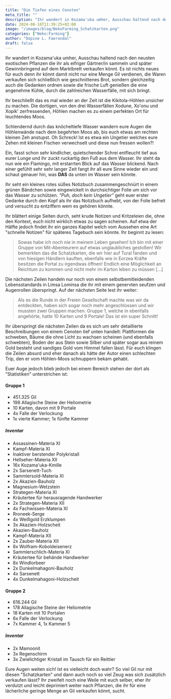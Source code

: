 ```yaml
---
title: "Die Tiefen eines Cenoten"
meta_title: ""
description: "Ihr wandert in Kozama'uka umher, Ausschau haltend nach den neusten exotischen Pflanzen die ihr als eifriger Gärtner/in sammeln und später Gewinnbringend auf dem Marktbrett verkaufen könnt."
date: 2024-08-16T11:39:25+02:00
image: "/images/blog/NekoFarming_Schatzkarten.png"
categories: ["Neko:Farming"]
author: "Dopine L. Faerondal"
draft: false
---
```


Ihr wandert in Kozama'uka umher, Ausschau haltend nach den neusten exotischen Pflanzen die ihr als eifriger Gärtner/in sammeln und später Gewinnbringend auf dem Marktbrett verkaufen könnt. Es ist nichts neues für euch denn ihr könnt damit nicht nur eine Menge Gil verdienen, die Waren verkaufen sich schließlich wie geschnittenes Brot, sondern gleichzeitig auch die Gedanken ordnen sowie die frische Luft genießen die eine angenehme Kühle, durch die zahlreichen Wasserfälle, mit sich bringt.

Ihr beschließt das es mal wieder an der Zeit ist die Kikitola-Höhlen unsicher zu machen. Die dortigen, von den drei Wasserfällen Xodune, Xo'onu und Xopik' zerfressenden, Höhlen machen es zu einem perfekten Ort für leuchtendes Moos. 

Schlendernd durch das knöcheltiefe Wasser wandern eure Augen die Höhlenwände nach dem begehrten Moos ab, bis euch etwas am rechten kleinen Zeh anstupst. Oh Schreck! Ist es etwa ein Ungetier welches eure Zehen mit kleinen Fischen verwechselt und diese nun fressen wollen?!

Ein, fasst schon sehr kindlicher, quietschender Schrei entfleucht tief aus eurer Lunge und ihr zuckt ruckartig den Fuß aus dem Wasser. Ihr steht da nun wie ein Flamingo, mit erstarrten Blick auf das Wasser blickend. Nach einer gefühlt sehr sehr langer Zeit fangt ihr all eure Sinne wieder ein und schaut genauer hin, was **DAS** da unten im Wasser sein könnte.

Ihr seht ein kleines rotes süßes Notizbuch zusammengeschnürt in einem grünen Bändchen sowie eingewickelt in durchsichtiger Folie um sich vor das Wasser zu schützen. *"Puh, doch kein Ungetier"* geht euer erster Gedanke durch den Kopf als ihr das Notizbuch aufhebt, von der Folie befreit und versucht zu entziffern wem es gehören könnte.

Ihr blättert einige Seiten durch, seht krude Notizen und Kritzeleien die, ohne den Kontext, euch nicht wirklich etwas zu sagen scheinen. Auf etwa der Hälfte jedoch findet ihr ein ganzes Kapitel welch vom Aussehen eine Art "schnelle Notizen" für späteres Tagebuch sein könnte. Ihr beginnt zu lesen:

> Sowas habe ich noch nie in meinem Leben gesehen! Ich bin mit einer Gruppe von Mit-Abenteurern auf etwas unglaubliches gestoßen! Wir bemerkten das die Schatzkarten, die wir hier auf Tural fanden und von hiesigen Händlern kauften, ebenfalls wie in Eorzea Kräfte besitzen die Portal zu irgendwas öffnen! Endlich eine Möglichkeit an Reichtum zu kommen und nicht mehr im Karton leben zu müssen [...]

Die nächsten Zeilen handeln nur noch von einem selbst­be­mit­lei­denden Lebensstandards in Limsa Lominsa die ihr mit einem genervten seufzen und Augenrollen überspringt. Auf der nächsten Seite lest ihr weiter:

> Als es die Runde in der Freien Gesellschaft machte was wir da entdeckten, haben sich sogar noch mehr angeschlossen und wir mussten zwei Gruppen machen. Gruppe 1, welche in ebenfalls angehörte, hatte 10 Karten und 9 Portale! Das ist ein super Schnitt!

Ihr überspringt die nächsten Zeilen da es sich um sehr detaillierte Beschreibungen von einem Cenoten tief unten handelt: Plattformen die schweben, Bäume die ohne Licht zu wachsen scheinen (und ebenfalls schwebten), Boden der aus Stein sowie Silber und später sogar aus reinem Gold besteht und sandiges Gold vom Himmel fallen lässt. Für euch klingen die Zeilen absurd und eher danach als hätte der Autor einen schlechten Trip, den er vom Höhlen-Moos schnuppern bekam gehabt. 

Euer Auge jedoch blieb jedoch bei einem Bereich stehen der dort als "Statistiken" unterstrichen ist:

#### Gruppe 1
- 451.325 Gil
- 198 Allagische Steine der Heliometrie
- 10 Karten, davon mit 9 Portale
- 4x Falle der Verlockung
- 1x vierte Kammer; 1x fünfte Kammer

##### Inventar
- Assassinen-Materia XI
- Kampf-Materia XI
- Inaktiver berstender Polykristall
- Hellseher-Materia XII
- 16x Kozama'uka-Kmille
- 2x Sarsenett-Tuch
- Sammlersold-Materia XI
- 2x Akazien-Bauholz
- Magnesium-Wetzstein
- Strategen-Materia XI
- Kräutertee für herausragende Handwerker
- 2x Strategen-Materia XII
- 4x Fachwissen-Materia XI
- Rroneek-Serge
- 4x Weißgold Erzklumpen
- 3x Akazien-Holzscheit
- Akazien-Bauholz
- Kampf-Materia XII
- 2x Zauber-Materia XII
- 8x Wolfram-Koboldeisenerz
- Sammlerschlich-Materia XI
- Kräutertee für behände Handwerker
- 8x Windlorbeer
- 2x Dunkelmahagoni-Bauholz
- 4x Sarsenett
- 4x Dunkelmahagoni-Holzscheit

#### Gruppe 2
- 616.244 Gil
- 178 Allagische Steine der Heliometrie
- 18 Karten mit 10 Portalen
- 6x Falle der Verlockung
- 7x Kammer 4, 1x Kammer 5

##### Inventar
- 2x Mamoonit
- 3x Regenschirm 
- 3x Zwielichtiger Kristall im Tausch für ein Reittier

Eure Augen weiten sich! Ist es vielleicht doch wahr? So viel Gil nur mit diesen "Schatzkarten" und dann auch noch so viel Zeug was sich zusätzlich verkaufen lässt? Ihr zweifelt noch eine Weile mit euch selber, eher ihr verdutzt und leicht deprimiert weiter nach Pflanzen, die ihr für eine lächerliche geringe Menge an Gil verkaufen könnt, sucht.
